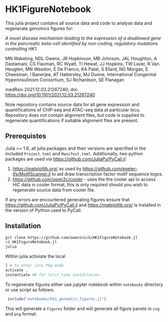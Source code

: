 # HK1FigureNotebook

This julia project contains all source data and code to analyse data and regenerate genomics figures for:



*A novel disease mechanism leading to the expression of a disallowed gene in the pancreatic beta-cell identified by non-coding, regulatory mutations controlling HK1.*

MN Wakeling, NDL Owens, JR Hopkinson, MB Johnson, JAL Houghton, A Dastamani, CS Flaxman, RC Wyatt, TI Hewat, JJ Hopkins, TW Laver, R Van Heugten, MN Weedon, E De Franco, KA Patel, S Ellard, NG Morgan, E Cheesman, I Banerjee, AT Hattersley, MJ Dunne, International Congenital Hyperinsulinism Consortium, SJ Richardson, SE Flanagan

medRxiv 2021.12.03.21267240; doi: https://doi.org/10.1101/2021.12.03.21267240


Note repository contains source data for all gene expression and quantifications of ChIP-seq and ATAC-seq data at particular locu. Repository does not contain alignment files, but code is supplied to regenerate quantifications if suitable alignment files are present.

## Prerequistes
Julia >= 1.6, all julia packages and their versions are specified in the included `Project.toml` and `Manifest.toml`. Additionally, two python packages are used via https://github.com/JuliaPy/PyCall.jl:

  1. https://matplotlib.org/ as used by https://github.com/exeter-tfs/MotifScanner.jl to aid draw transcription factor motif sequence logos.
  2. https://github.com/open2c/cooler - uses the the cooler api to access HiC data in cooler format, this is only required should you wish to regenerate source data from cooler file.

If any errors are encountered generating figures ensure that https://github.com/JuliaPy/PyCall.jl and https://matplotlib.org/ is installed in the version of Python used to PyCall.


## Installation
```bash
git clone https://github.com/owensnick/HK1FigureNotebook.jl
cd HK1FigureNotebook.jl
julia
```
Within julia activiate the local 
```julia
] # to enter into Pkg mode
activate .
instantiate ## for first time installation
```
To regenerate figures either use jupyter notebook within `notebooks` directory or use script as follows:
```julia
 include("notebooks/hk1_genomics_figures.jl")
 ```
This will generate a `figures` folder and will generate all figure panels in `svg` and `png` format.